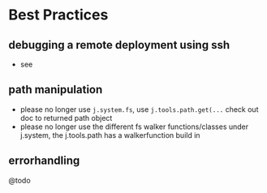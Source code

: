 # Best Practices

## debugging a remote deployment using ssh

- see 

## path manipulation

- please no longer use ```j.system.fs```, use ```j.tools.path.get(...``` check out doc to returned path object
- please no longer use the different fs walker functions/classes under j.system, the j.tools.path has a walkerfunction build in


## errorhandling

@todo

